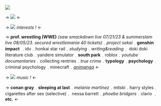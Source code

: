![](https://cdn.discordapp.com/attachments/852782813186490408/1106291415106998362/92EE56E3-8CD3-4C42-9461-089BB26A1F97.gif)

-> ![](https://cdn.discordapp.com/attachments/852782813186490408/1151603064474705941/IMG_3464.gif) <-

-> ![](https://cdn.discordapp.com/attachments/852782813186490408/1096896835160916038/IMG_6808.gif) *interests !* <-

-> **prof. wrestling (WWE)** *(saw smackdown live 07/21/23 & summerslam live 08/05/23. secured wrestlemania 40 tickets)*﹒*project sekai*﹒**genshin impact** ﹒idv﹒honkai star rail﹒*studying﹒writing&reading*﹒ doki doki literature club﹒yandere simulator﹒**south park**﹒roblox﹒*youtube documentaries*﹒collecting rentries﹒*true crime*﹒**typology**﹒**psychology**﹒criminal psychology﹒minecraft﹒[*animanga*](https://myanimelist.net/profile/1140) <-

-> ![](https://cdn.discordapp.com/attachments/852782813186490408/1108628424962101298/image0.gif) *music !* <-

-> **conan gray**﹒**sleeping at last**﹒*melanie martinez*﹒mitski﹒harry styles﹒cigarettes after sex (selective)﹒ nessa barrett﹒*phoebe bridgers*﹒clario ﹒**etc.** <-